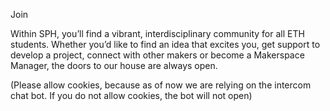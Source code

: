 Join

Within SPH, you’ll find a vibrant, interdisciplinary community for all ETH students. Whether you’d like to find an idea that excites you, get support to develop a project, connect with other makers or become a Makerspace Manager, the doors to our house are always open.



(Please allow cookies, because as of now we are relying on the intercom chat bot. If you do not allow cookies, the bot will not open)

  

  

